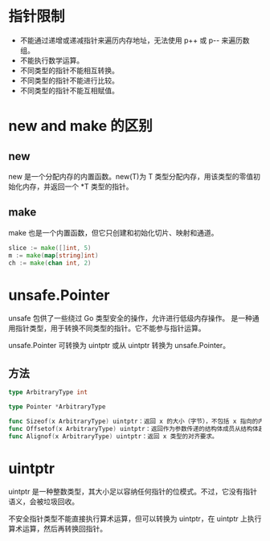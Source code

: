 # 指针限制

* 不能通过递增或递减指针来遍历内存地址，无法使用 p++ 或 p-- 来遍历数组。
* 不能执行数学运算。
* 不同类型的指针不能相互转换。
* 不同类型的指针不能进行比较。
* 不同类型的指针不能互相赋值。


# new and make 的区别

## new
new 是一个分配内存的内置函数。new(T)为 T 类型分配内存，用该类型的零值初始化内存，并返回一个 *T 类型的指针。

## make
make 也是一个内置函数，但它只创建和初始化切片、映射和通道。

```go
slice := make([]int, 5)
m := make(map[string]int)
ch := make(chan int, 2)
```

# unsafe.Pointer

unsafe 包供了一些绕过 Go 类型安全的操作，允许进行低级内存操作。
是一种通用指针类型，用于转换不同类型的指针。它不能参与指针运算。

unsafe.Pointer 可转换为 uintptr 或从 uintptr 转换为 unsafe.Pointer。

## 方法

```go
type ArbitraryType int

type Pointer *ArbitraryType

func Sizeof(x ArbitraryType) uintptr：返回 x 的大小（字节），不包括 x 指向的内容的大小。
func Offsetof(x ArbitraryType) uintptr：返回作为参数传递的结构体成员从结构体起始位置开始的偏移量。
func Alignof(x ArbitraryType) uintptr：返回 x 类型的对齐要求。
```

# uintptr
uintptr 是一种整数类型，其大小足以容纳任何指针的位模式。不过，它没有指针语义，会被垃圾回收。

不安全指针类型不能直接执行算术运算，但可以转换为 uintptr，在 uintptr 上执行算术运算，然后再转换回指针。

